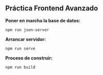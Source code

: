 Práctica Frontend Avanzado
----------

**Poner en marcha la base de datos:** 

````
npm run json-server
````

**Arrancar servidor:** 

````
npm run serve
````

**Proceso de construir:** 

````
npm run build
````
